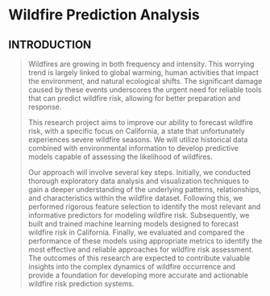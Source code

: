 # Wildfire Prediction Analysis

## INTRODUCTION

> Wildfires are growing in both frequency and intensity. This worrying trend is largely linked to global warming, human activities that impact the environment, and natural ecological shifts. The significant damage caused by these events underscores the urgent need for reliable tools that can predict wildfire risk, allowing for better preparation and response. 
>
> This research project aims to improve our ability to forecast wildfire risk, with a specific focus on California, a state that unfortunately experiences severe wildfire seasons. We will utilize historical data combined with environmental information to develop predictive models capable of assessing the likelihood of wildfires. 
>
> Our approach will involve several key steps. Initially, we conducted thorough exploratory data analysis and visualization techniques to gain a deeper understanding of the underlying patterns, relationships, and characteristics within the wildfire dataset. Following this, we performed rigorous feature selection to identify the most relevant and informative predictors for modeling wildfire risk. Subsequently, we built and trained machine learning models designed to forecast wildfire risk in California. Finally, we evaluated and compared the performance of these models using appropriate metrics to identify the most effective and reliable approaches for wildfire risk assessment. The outcomes of this research are expected to contribute valuable insights into the complex dynamics of wildfire occurrence and provide a foundation for developing more accurate and actionable wildfire risk prediction systems. 

 
